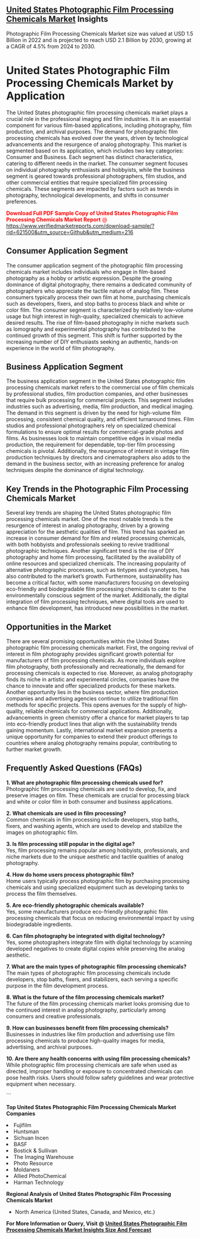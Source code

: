 <h2><a href="https://www.verifiedmarketreports.com/download-sample/?rid=621500&amp;utm_source=Github&amp;utm_medium=216" target="_blank">United States Photographic Film Processing Chemicals Market</a> Insights</h2><p>Photographic Film Processing Chemicals Market size was valued at USD 1.5 Billion in 2022 and is projected to reach USD 2.1 Billion by 2030, growing at a CAGR of 4.5% from 2024 to 2030.</p><p><h1>United States Photographic Film Processing Chemicals Market by Application</h1><p>The United States photographic film processing chemicals market plays a crucial role in the professional imaging and film industries. It is an essential component for various film-based applications, including photography, film production, and archival purposes. The demand for photographic film processing chemicals has evolved over the years, driven by technological advancements and the resurgence of analog photography. This market is segmented based on its application, which includes two key categories: Consumer and Business. Each segment has distinct characteristics, catering to different needs in the market. The consumer segment focuses on individual photography enthusiasts and hobbyists, while the business segment is geared towards professional photographers, film studios, and other commercial entities that require specialized film processing chemicals. These segments are impacted by factors such as trends in photography, technological developments, and shifts in consumer preferences.<p><span class=""><span style="color: #ff0000;"><strong>Download Full PDF Sample Copy of United States Photographic Film Processing Chemicals Market Report</strong> @ </span><a href="https://www.verifiedmarketreports.com/download-sample/?rid=621500&amp;utm_source=Github&amp;utm_medium=216" target="_blank">https://www.verifiedmarketreports.com/download-sample/?rid=621500&amp;utm_source=Github&amp;utm_medium=216</a></span></p><h2>Consumer Application Segment</h2><p>The consumer application segment of the photographic film processing chemicals market includes individuals who engage in film-based photography as a hobby or artistic expression. Despite the growing dominance of digital photography, there remains a dedicated community of photographers who appreciate the tactile nature of analog film. These consumers typically process their own film at home, purchasing chemicals such as developers, fixers, and stop baths to process black and white or color film. The consumer segment is characterized by relatively low-volume usage but high interest in high-quality, specialized chemicals to achieve desired results. The rise of film-based photography in niche markets such as lomography and experimental photography has contributed to the continued growth of this segment. This shift is further supported by the increasing number of DIY enthusiasts seeking an authentic, hands-on experience in the world of film photography.<h2>Business Application Segment</h2><p>The business application segment in the United States photographic film processing chemicals market refers to the commercial use of film chemicals by professional studios, film production companies, and other businesses that require bulk processing for commercial projects. This segment includes industries such as advertising, media, film production, and medical imaging. The demand in this segment is driven by the need for high-volume film processing, consistent chemical quality, and efficient turnaround times. Film studios and professional photographers rely on specialized chemical formulations to ensure optimal results for commercial-grade photos and films. As businesses look to maintain competitive edges in visual media production, the requirement for dependable, top-tier film processing chemicals is pivotal. Additionally, the resurgence of interest in vintage film production techniques by directors and cinematographers also adds to the demand in the business sector, with an increasing preference for analog techniques despite the dominance of digital technology.<h2>Key Trends in the Photographic Film Processing Chemicals Market</h2><p>Several key trends are shaping the United States photographic film processing chemicals market. One of the most notable trends is the resurgence of interest in analog photography, driven by a growing appreciation for the aesthetic qualities of film. This trend has sparked an increase in consumer demand for film and related processing chemicals, with both hobbyists and professionals seeking to revive traditional photographic techniques. Another significant trend is the rise of DIY photography and home film processing, facilitated by the availability of online resources and specialized chemicals. The increasing popularity of alternative photographic processes, such as tintypes and cyanotypes, has also contributed to the market’s growth. Furthermore, sustainability has become a critical factor, with some manufacturers focusing on developing eco-friendly and biodegradable film processing chemicals to cater to the environmentally conscious segment of the market. Additionally, the digital integration of film processing techniques, where digital tools are used to enhance film development, has introduced new possibilities in the market.<h2>Opportunities in the Market</h2><p>There are several promising opportunities within the United States photographic film processing chemicals market. First, the ongoing revival of interest in film photography provides significant growth potential for manufacturers of film processing chemicals. As more individuals explore film photography, both professionally and recreationally, the demand for processing chemicals is expected to rise. Moreover, as analog photography finds its niche in artistic and experimental circles, companies have the chance to innovate and offer specialized products for these markets. Another opportunity lies in the business sector, where film production companies and advertising agencies continue to utilize traditional film methods for specific projects. This opens avenues for the supply of high-quality, reliable chemicals for commercial applications. Additionally, advancements in green chemistry offer a chance for market players to tap into eco-friendly product lines that align with the sustainability trends gaining momentum. Lastly, international market expansion presents a unique opportunity for companies to extend their product offerings to countries where analog photography remains popular, contributing to further market growth.<h2>Frequently Asked Questions (FAQs)</h2><p><strong>1. What are photographic film processing chemicals used for?</strong><br>Photographic film processing chemicals are used to develop, fix, and preserve images on film. These chemicals are crucial for processing black and white or color film in both consumer and business applications.</p><p><strong>2. What chemicals are used in film processing?</strong><br>Common chemicals in film processing include developers, stop baths, fixers, and washing agents, which are used to develop and stabilize the images on photographic film.</p><p><strong>3. Is film processing still popular in the digital age?</strong><br>Yes, film processing remains popular among hobbyists, professionals, and niche markets due to the unique aesthetic and tactile qualities of analog photography.</p><p><strong>4. How do home users process photographic film?</strong><br>Home users typically process photographic film by purchasing processing chemicals and using specialized equipment such as developing tanks to process the film themselves.</p><p><strong>5. Are eco-friendly photographic chemicals available?</strong><br>Yes, some manufacturers produce eco-friendly photographic film processing chemicals that focus on reducing environmental impact by using biodegradable ingredients.</p><p><strong>6. Can film photography be integrated with digital technology?</strong><br>Yes, some photographers integrate film with digital technology by scanning developed negatives to create digital copies while preserving the analog aesthetic.</p><p><strong>7. What are the main types of photographic film processing chemicals?</strong><br>The main types of photographic film processing chemicals include developers, stop baths, fixers, and stabilizers, each serving a specific purpose in the film development process.</p><p><strong>8. What is the future of the film processing chemicals market?</strong><br>The future of the film processing chemicals market looks promising due to the continued interest in analog photography, particularly among consumers and creative professionals.</p><p><strong>9. How can businesses benefit from film processing chemicals?</strong><br>Businesses in industries like film production and advertising use film processing chemicals to produce high-quality images for media, advertising, and archival purposes.</p><p><strong>10. Are there any health concerns with using film processing chemicals?</strong><br>While photographic film processing chemicals are safe when used as directed, improper handling or exposure to concentrated chemicals can pose health risks. Users should follow safety guidelines and wear protective equipment when necessary.</p>```</p><p><strong>Top United States Photographic Film Processing Chemicals Market Companies</strong></p><div data-test-id=""><p><li>Fujifilm</li><li> Huntsman</li><li> Sichuan Incen</li><li> BASF</li><li> Bostick & Sullivan</li><li> The Imaging Warehouse</li><li> Photo Resource</li><li> Moldaners</li><li> Allied PhotoChemical</li><li> Harman Technology</li></p><div><strong>Regional Analysis of&nbsp;United States Photographic Film Processing Chemicals Market</strong></div><ul><li dir="ltr"><p dir="ltr">North America&nbsp;(United States, Canada, and Mexico, etc.)</p></li></ul><p><strong>For More Information or Query, Visit @&nbsp;</strong><strong><a href="https://www.verifiedmarketreports.com/product/photographic-film-processing-chemicals-market/?utm_source=Github&amp;utm_medium=216" target="_blank">United States Photographic Film Processing Chemicals Market Insights Size And Forecast</a></strong></p></div>
